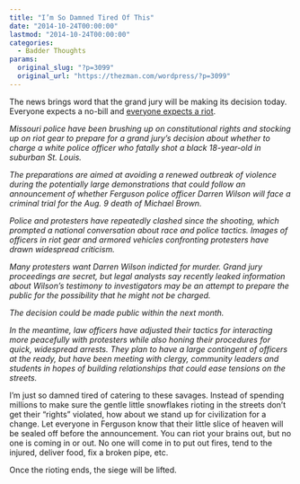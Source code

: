 ```yaml
---
title: "I’m So Damned Tired Of This"
date: "2014-10-24T00:00:00"
lastmod: "2014-10-24T00:00:00"
categories:
  - Badder Thoughts
params:
  original_slug: "?p=3099"
  original_url: "https://thezman.com/wordpress/?p=3099"
---
```


The news brings word that the grand jury will be making its decision
today. Everyone expects a no-bill and <a
href="http://news.yahoo.com/missouri-police-preparing-grand-jury-decision-051622135.html"
rel="noopener" target="_blank">everyone expects a riot</a>.

*Missouri police have been brushing up on constitutional rights and
stocking up on riot gear to prepare for a grand jury’s decision about
whether to charge a white police officer who fatally shot a black
18-year-old in suburban St. Louis.*

*The preparations are aimed at avoiding a renewed outbreak of violence
during the potentially large demonstrations that could follow an
announcement of whether Ferguson police officer Darren Wilson will face
a criminal trial for the Aug. 9 death of Michael Brown.*

*Police and protesters have repeatedly clashed since the shooting, which
prompted a national conversation about race and police tactics. Images
of officers in riot gear and armored vehicles confronting protesters
have drawn widespread criticism.*

*Many protesters want Darren Wilson indicted for murder. Grand jury
proceedings are secret, but legal analysts say recently leaked
information about Wilson’s testimony to investigators may be an attempt
to prepare the public for the possibility that he might not be charged.*

*The decision could be made public within the next month.*

*In the meantime, law officers have adjusted their tactics for
interacting more peacefully with protesters while also honing their
procedures for quick, widespread arrests. They plan to have a large
contingent of officers at the ready, but have been meeting with clergy,
community leaders and students in hopes of building relationships that
could ease tensions on the streets.*

I’m just so damned tired of catering to these savages. Instead of
spending millions to make sure the gentle little snowflakes rioting in
the streets don’t get their “rights” violated, how about we stand up for
civilization for a change. Let everyone in Ferguson know that their
little slice of heaven will be sealed off before the announcement. You
can riot your brains out, but no one is coming in or out. No one will
come in to put out fires, tend to the injured, deliver food, fix a
broken pipe, etc.

Once the rioting ends, the siege will be lifted.
